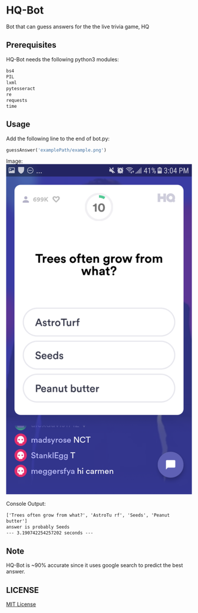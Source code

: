 # HQ-Bot
Bot that can guess answers for the the live trivia game, HQ

## Prerequisites
HQ-Bot needs the following python3 modules:
```
bs4
PIL
lxml
pytesseract
re
requests
time
```

## Usage
Add the following line to the end of bot.py:
```python
guessAnswer('examplePath/example.png')
```

Image:
![Question 1](/images/Q1.png)

Console Output:
```
['Trees often grow from what?', 'AstroTu rf', 'Seeds', 'Peanut butter']
answer is probably Seeds
--- 3.190742254257202 seconds ---
```

## Note
HQ-Bot is ~90% accurate since it uses google search to predict the best answer. 
## LICENSE

[MIT License](LICENSE)
